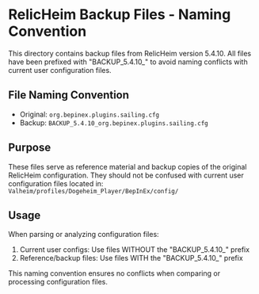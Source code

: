 # RelicHeim Backup Files - Naming Convention

This directory contains backup files from RelicHeim version 5.4.10.
All files have been prefixed with "BACKUP_5.4.10_" to avoid naming conflicts with current user configuration files.

## File Naming Convention
- Original: `org.bepinex.plugins.sailing.cfg`
- Backup: `BACKUP_5.4.10_org.bepinex.plugins.sailing.cfg`

## Purpose
These files serve as reference material and backup copies of the original RelicHeim configuration.
They should not be confused with current user configuration files located in:
`Valheim/profiles/Dogeheim_Player/BepInEx/config/`

## Usage
When parsing or analyzing configuration files:
1. Current user configs: Use files WITHOUT the "BACKUP_5.4.10_" prefix
2. Reference/backup files: Use files WITH the "BACKUP_5.4.10_" prefix

This naming convention ensures no conflicts when comparing or processing configuration files.
